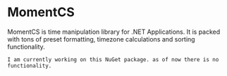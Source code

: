 # MomentCS
MomentCS is time manipulation library for .NET Applications. It is packed with tons of preset formatting, timezone calculations and sorting functionality.

```
I am currently working on this NuGet package. as of now there is no functionality.
```
